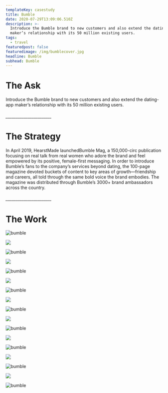 ```yaml
---
templateKey: casestudy
title: Bumble
date: 2020-07-29T13:09:06.510Z
description: >-
  Introduce the Bumble brand to new customers and also extend the dating-app
  maker’s relationship with its 50 million existing users. 
tags:
  - travel
featuredpost: false
featuredimage: /img/bumblecover.jpg
headline: Bumble
subhead: Bumble
---
```

# **The Ask**

Introduce the Bumble brand to new customers and also extend the dating-app maker’s relationship with its 50 million existing users.

###### \_\_\_\_\_\_\_\_\_\_\_\_\_\_\_\_\_\_\_\_\_\__

# **The Strategy**

In April 2019, HearstMade launchedBumble Mag, a 150,000-circ publication focusing on real talk from real women who adore the brand and feel empowered by its positive, female-first messaging. In order to introduce Bumble’s fans to the company’s services beyond dating, the 100-page magazine devoted buckets of content to key areas of growth—friendship and careers, all told through the same bold voice the brand embodies. The magazine was distributed through Bumble’s 3000+ brand ambassadors across the country.

###### \_\_\_\_\_\_\_\_\_\_\_\_\_\_\_\_\_\_\_\_\_\__

# **The Work**

![bumble](/img/bumblemag_biz-1_page_01.jpg "2")

![](/img/white_bar.png)

![bumble](/img/bumblemag_biz-1_page_05.jpg "3")



![](/img/white_bar.png)



![bumble](/img/bumblemag_biz-1_page_09.jpg "4")



![](/img/white_bar.png)

![bumble](/img/bumblemag_biz-1_page_16.jpg "5")



![](/img/white_bar.png)

![bumble](/img/bumblemag_biz-1_page_17.jpg "6")



![](/img/white_bar.png)

![bumble](/img/bumblemag_biz-1_page_26.jpg "7")



![](/img/white_bar.png)

![bumble](/img/bumblemag_biz-1_page_31.jpg "8")



![](/img/white_bar.png)

![bumble](/img/bumblemag_biz-1_page_37.jpg "9")



![](/img/white_bar.png)

![bumble](/img/bumblemag_biz-1_page_40.jpg "10")
